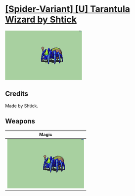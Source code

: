 # [\[Spider-Variant\] \[U\] Tarantula Wizard by Shtick](./)
 

<img src="./6.%20Magic/Magic_000.png" alt="[Spider-Variant] [U] Tarantula Wizard by Shtick standing" />

## Credits

Made by Shtick.

## Weapons
 

|Magic |
|  :---: |
| <img alt="Magic animation" src="./6.%20Magic/Magic.gif" /> |
